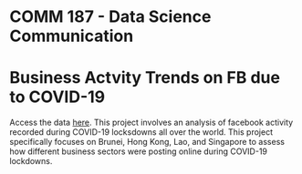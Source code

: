 # COMM 187 - Data Science Communication
# Business Actvity Trends on FB due to COVID-19

Access the data [here](https://dataforgood.facebook.com/dfg/tools/business-activity-trends#accessdata).
This project involves an analysis of facebook activity recorded during COVID-19 locksdowns all over the world. This project specifically focuses on Brunei, Hong Kong, Lao, and Singapore to assess how different business sectors were posting online during COVID-19 lockdowns. 
